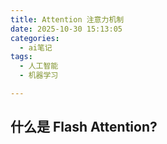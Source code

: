 ```yaml
---
title: Attention 注意力机制
date: 2025-10-30 15:13:05
categories:
  - ai笔记
tags:
  - 人工智能
  - 机器学习

---
```


## 什么是 Flash Attention?
